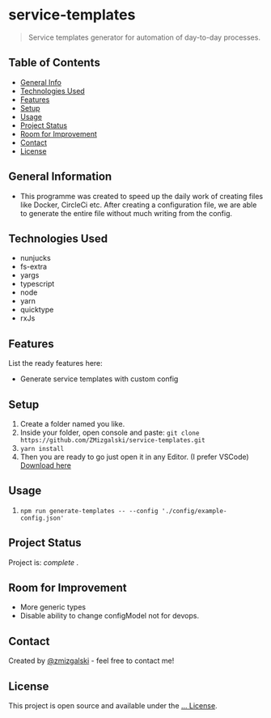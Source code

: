 # service-templates
> Service templates generator for automation of day-to-day processes.

## Table of Contents
* [General Info](#general-information)
* [Technologies Used](#technologies-used)
* [Features](#features)
* [Setup](#setup)
* [Usage](#usage)
* [Project Status](#project-status)
* [Room for Improvement](#room-for-improvement)
* [Contact](#contact)
* [License](#license)

## General Information
- This programme was created to speed up the daily work of creating files like Docker, CircleCi etc. After creating a configuration file, we are able to generate the entire file without much writing from the config.

## Technologies Used
- nunjucks
- fs-extra
- yargs
- typescript
- node
- yarn
- quicktype
- rxJs

## Features
List the ready features here:
- Generate service templates with custom config

## Setup
1. Create a folder named you like.
2. Inside your folder, open console and paste: `git clone https://github.com/ZMizgalski/service-templates.git`
3. `yarn install`
4. Then you are ready to go just open it in any Editor. (I prefer VSCode) [Download here](https://code.visualstudio.com/)

## Usage
1. `npm run generate-templates -- --config './config/example-config.json'`

## Project Status
Project is:  _complete_ .

## Room for Improvement
- More generic types
- Disable ability to change configModel not for devops.

## Contact
Created by [@zmizgalski](https://zmizgalski.github.io/) - feel free to contact me!

## License
This project is open source and available under the [... License](https://github.com/ZMizgalski/service-templates/blob/main/LICENSE).
